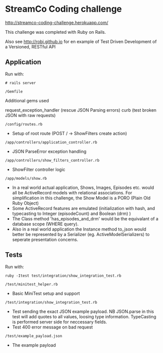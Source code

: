 # StreamCo Coding challenge

http://streamco-coding-challenge.herokuapp.com/

This challenge was completed with Ruby on Rails.

Also see http://robj.github.io for en example of Test Driven Development of a Versioned, RESTful API


## Application

Run with:

`# rails server`


`/Gemfile`

Additional gems used

request_exception_handler (rescue JSON Parsing errors)
curb (test broken JSON with raw requests)



`/config/routes.rb`

- Setup of root route (POST / -> ShowFilters create action)


`/app/controllers/application_controller.rb`

- JSON ParseError exception handling


`/app/controllers/show_filters_controller.rb`

- ShowFilter controller logic


`/app/models/show.rb`

- In a real world actual application, Shows, Images, Episodes etc. would all be ActiveRecord models with relational associations. For simplification in this challenge, the Show Model is a PORO (Plain Old Ruby Object)
- Some ActiveRecord features are emulated (initialization with hash, and typecasting to Integer (episodeCount) and Boolean (drm) )
- The Class method 'has_episodes_and_drm' would be the equivalant of a database scope (WHERE query).
- Also in a real world application the Instance method to_json would better be represented by a Serializer (eg. ActiveModelSerializers) to seperate presentation concerns.


## Tests

Run with:

` ruby -Itest test/integration/show_integration_test.rb `




`/test/minitest_helper.rb`

- Basic MiniTest setup and support

`/test/integration/show_integration_test.rb`

- Test sending the exact JSON example payload. NB JSON.parse in this test will add quotes to all values, loosing type information. TypeCasting is performed server side for neccessary fields.
- Test 400 error message on bad request 

`/test/example_payload.json`

- The example payload